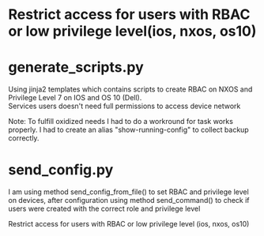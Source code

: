 # Restrict access for users with RBAC or low privilege level(ios, nxos, os10)

# generate_scripts.py

Using jinja2 templates which contains scripts to create RBAC on NXOS and Privilege Level 7 on IOS and OS 10 (Dell).<br/> 
Services users doesn't need full permissions to access device network

Note:
To fulfill oxidized needs I had to do a workround for task works properly. I had to create an alias "show-running-config" to collect backup correctly.

# send_config.py
I am using method send_config_from_file() to set RBAC and privilege level on devices, after configuration using method send_command() to check if users were created with the correct role and privilege level

Restrict access for users with RBAC or low privilege level (ios, nxos, os10)
